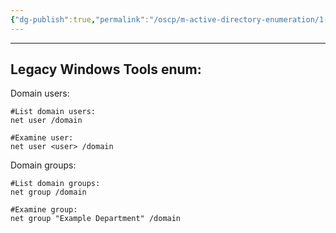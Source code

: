 ```yaml
---
{"dg-publish":true,"permalink":"/oscp/m-active-directory-enumeration/1-manual-enumeration/","updated":"2024-01-05T11:36:37.526+01:00"}
---
```


-----------------
## Legacy Windows Tools enum:

Domain users:
```
#List domain users:
net user /domain

#Examine user:
net user <user> /domain
```

Domain groups:
```
#List domain groups:
net group /domain

#Examine group:
net group "Example Department" /domain
```
